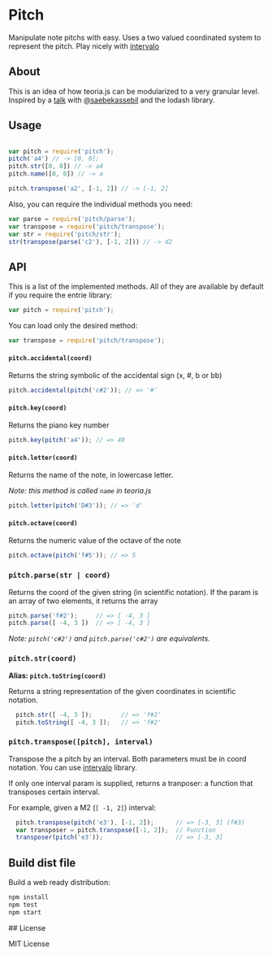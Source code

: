 # Pitch

Manipulate note pitchs with easy. Uses a two valued coordinated system to
represent the pitch. Play nicely with [intervalo](github.com/danigb/intervalo)

## About

This is an idea of how teoria.js can be modularized to a very granular level. Inspired by a [talk](https://github.com/saebekassebil/teoria/issues/78) with [@saebekassebil](https://github.com/saebekassebil) and the lodash library.

## Usage

```js

var pitch = require('pitch');
pitch('a4') // -> [0, 0];
pitch.str([0, 0]) // -> a4
pitch.name([0, 0]) // -> a

pitch.transpose('a2', [-1, 2]) // -> [-1, 2]

```

Also, you can require the individual methods you need:

```js
var parse = require('pitch/parse');
var transpose = require('pitch/transpose');
var str = require('pitch/str');
str(transpose(parse('c2'), [-1, 2])) // -> d2
```

## API

This is a list of the implemented methods. All of they are available
by default if you require the entrie library:

```js
var pitch = require('pitch');
```

You can load only the desired method:

```js
var transpose = require('pitch/transpose');
```

#### `pitch.accidental(coord)`

Returns the string symbolic of the accidental sign (x, #, b or bb)

```js
pitch.accidental(pitch('c#2')); // => '#'
```

#### `pitch.key(coord)`

Returns the piano key number

```js
pitch.key(pitch('a4')); // => 49
```

#### `pitch.letter(coord)`

Returns the name of the note, in lowercase letter.

_Note: this method is called `name` in teoria.js_
```js
pitch.letter(pitch('D#3')); // => 'd'
```

#### `pitch.octave(coord)`

Returns the numeric value of the octave of the note

```js
pitch.octave(pitch('f#5')); // => 5
```

### `pitch.parse(str | coord)`

Returns the coord of the given string (in scientific notation). If the
param is an array of two elements, it returns the array

```js
pitch.parse('f#2');     // => [ -4, 3 ]
pitch.parse([ -4, 3 ])  // => [ -4, 3 ]
```

_Note: `pitch('c#2')` and `pitch.parse('c#2')` are equivalents._

### `pitch.str(coord)`

__Alias: `pitch.toString(coord)`__

Returns a string representation of the given coordinates in scientific
notation.

```js
  pitch.str([ -4, 3 ]);        // => 'f#2'
  pitch.toString([ -4, 3 ]);   // => 'f#2'
```

### `pitch.transpose([pitch], interval)`

Transpose the a pitch by an interval. Both parameters must be in coord notation. You can use [intervalo](github.com/danigb/intervalo) library.

If only one interval param is supplied, returns a tranposer: a function that transposes
certain interval.

For example, given a M2 (`[ -1, 2]`) interval:

```js
  pitch.transpose(pitch('e3'), [-1, 2]);      // => [-3, 3] (f#3)
  var transposer = pitch.transpose([-1, 2]);  // Function
  transposer(pitch('e3'));                    // => [-3, 3]
```


## Build dist file

Build a web ready distribution:

```bash
npm install
npm test
npm start
```

## License

MIT License
